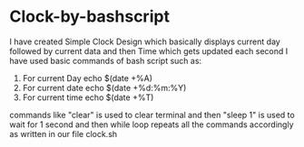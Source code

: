# Clock-by-bashscript
I have created Simple Clock Design which basically displays current day followed by current data and then Time which gets updated each second
I have used basic commands of bash script such as:

1) For current Day
     echo $(date +%A)
2) For current date
     echo $(date +%d:%m:%Y)
3) For current time
      echo $(date +%T)

commands like "clear" is used to clear terminal and then "sleep 1" is used to wait for 1 second
and then while loop repeats all the commands accordingly as written in our file clock.sh

  
  
